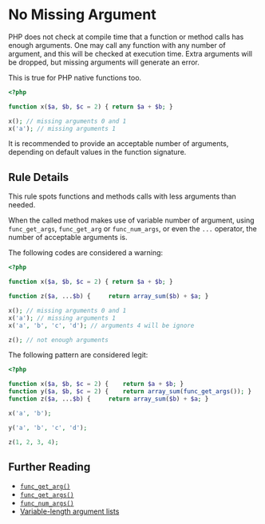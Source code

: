 <!-- Good Practices -->
# No Missing Argument

PHP does not check at compile time that a function or method calls has enough arguments. One may call any function with any number of argument, and this will be checked at execution time. Extra arguments will be dropped, but missing arguments will generate an error. 

This is true for PHP native functions too.

```php
<?php

function x($a, $b, $c = 2) { return $a + $b; }

x(); // missing arguments 0 and 1
x('a'); // missing arguments 1 

```

It is recommended to provide an acceptable number of arguments, depending on default values in the function signature.


## Rule Details

This rule spots functions and methods calls with less arguments than needed. 

When the called method makes use of variable number of argument, using `func_get_args`, `func_get_arg` or `func_num_args`, or even the `...` operator, the number of acceptable arguments is.

The following codes are considered a warning:

```php
<?php

function x($a, $b, $c = 2) { return $a + $b; }

function z($a, ...$b) { 	return array_sum($b) + $a; }

x(); // missing arguments 0 and 1
x('a'); // missing arguments 1 
x('a', 'b', 'c', 'd'); // arguments 4 will be ignore 

z(); // not enough arguments

```

The following pattern are considered legit:

```php
<?php

function x($a, $b, $c = 2) { 	return $a + $b; }
function y($a, $b, $c = 2) { 	return array_sum(func_get_args()); }
function z($a, ...$b) { 	return array_sum($b) + $a; }

x('a', 'b'); 

y('a', 'b', 'c', 'd'); 

z(1, 2, 3, 4); 

```



## Further Reading

* [`func_get_arg()`](http://php.net/function.func-get-arg)
* [`func_get_args()`](http://php.net/aliases)
* [`func_num_args()`](http://php.net/function.func-num-args)
* [Variable-length argument lists](http://php.net/functions.arguments.php#functions.variable-arg-list)
